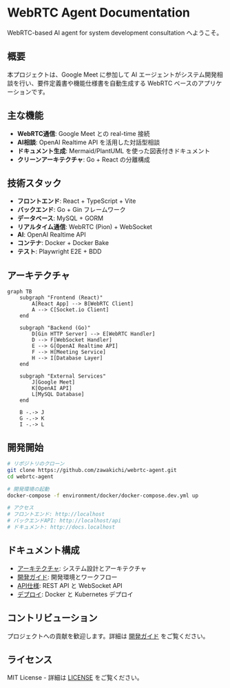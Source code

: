 # WebRTC Agent Documentation

WebRTC-based AI agent for system development consultation へようこそ。

## 概要

本プロジェクトは、Google Meet に参加して AI エージェントがシステム開発相談を行い、要件定義書や機能仕様書を自動生成する WebRTC ベースのアプリケーションです。

## 主な機能

- **WebRTC通信**: Google Meet との real-time 接続
- **AI相談**: OpenAI Realtime API を活用した対話型相談
- **ドキュメント生成**: Mermaid/PlantUML を使った図表付きドキュメント
- **クリーンアーキテクチャ**: Go + React の分離構成

## 技術スタック

- **フロントエンド**: React + TypeScript + Vite
- **バックエンド**: Go + Gin フレームワーク
- **データベース**: MySQL + GORM
- **リアルタイム通信**: WebRTC (Pion) + WebSocket
- **AI**: OpenAI Realtime API
- **コンテナ**: Docker + Docker Bake
- **テスト**: Playwright E2E + BDD

## アーキテクチャ

```mermaid
graph TB
    subgraph "Frontend (React)"
        A[React App] --> B[WebRTC Client]
        A --> C[Socket.io Client]
    end

    subgraph "Backend (Go)"
        D[Gin HTTP Server] --> E[WebRTC Handler]
        D --> F[WebSocket Handler]
        E --> G[OpenAI Realtime API]
        F --> H[Meeting Service]
        H --> I[Database Layer]
    end

    subgraph "External Services"
        J[Google Meet]
        K[OpenAI API]
        L[MySQL Database]
    end

    B -.-> J
    G -.-> K
    I -.-> L
```

## 開発開始

```bash
# リポジトリのクローン
git clone https://github.com/zawakichi/webrtc-agent.git
cd webrtc-agent

# 開発環境の起動
docker-compose -f environment/docker/docker-compose.dev.yml up

# アクセス
# フロントエンド: http://localhost
# バックエンドAPI: http://localhost/api
# ドキュメント: http://docs.localhost
```

## ドキュメント構成

- [アーキテクチャ](architecture/index.md): システム設計とアーキテクチャ
- [開発ガイド](development/index.md): 開発環境とワークフロー
- [API仕様](api/index.md): REST API と WebSocket API
- [デプロイ](deployment/index.md): Docker と Kubernetes デプロイ

## コントリビューション

プロジェクトへの貢献を歓迎します。詳細は [開発ガイド](development/workflow.md) をご覧ください。

## ライセンス

MIT License - 詳細は [LICENSE](https://github.com/zawakichi/webrtc-agent/blob/main/LICENSE) をご覧ください。